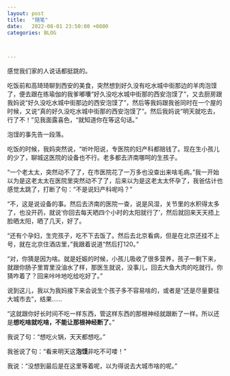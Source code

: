 ```yaml
---
layout: post
title:  "随笔"
date:   2022-08-01 23:50:00 +0800
categories: BLOG



---
```






感觉我们家的人说话都挺跳的。

吃饭前和高琦琦聊到西安的美食，突然想到好久没有吃水城中街那边的羊肉泡馍了，便去跟在练瑜伽的我爹嘟囔“好久没吃水城中街那的西安泡馍了”，又去厨房跟我妈说“好久没吃水城中街那边的西安泡馍了”，然后等我妈跟我爸同时在一个屋的时候，又说“真的好久没吃水城中街那的西安泡馍了”。然后我妈说“明天就吃去，行了不！”见我面露喜色，“就知道你在等这句话。”

泡馍的事先告一段落。

吃饭的时候，我妈突然说，“听叶阳说，专医院的妇产科都赔钱了。现在生小孩儿的少了，聊城这医院的设备也不行。老多都去济南哪呵的生孩子。

“一个老太太，突然动不了了，在市医院花了一万多也没查出来啥毛病。”我一开始以为是这老太太在医院里突然动不了了，后来以为是这老太太怀孕了，我爸估计也感觉太跳了，打断了句：“不是说妇产科呢吗？”

“不，这是说设备的事。然后去济南的医院一查，说是风湿，关节里的水积得太多了，也没开药，就说‘你回去每天晒四个小时的太阳就行了’，然后就回来天天捂上脸晒太阳，晒了几天，好了。

“还有个孕妇，生完孩子，吃不下去饭了。然后去北京看病，但是在北京还挂不上号，就在北京住酒店里，”我跟着说道“然后打120。”

“对，你猜是因为啥。就是妊娠的时候，小孩儿吸收了很多营养，孩子一剩下来，就跟你肠子里胃里没油水了样，那医生就说，没事儿，回去大鱼大肉的吃就行。你猜咋着了？回来咔咔地吃给吃好了。”

说到这儿，我以为我妈接下来会说生个孩子多不容易啥的，或者是“还是尽量要往大城市去”，结果……

“这就跟你好长时间不吃一样东西，管这样东西的那根神经就跟断了一样。所以还是**想吃啥就吃啥，不能让那根神经断了**。”

我说了句：“想吃火锅，天天都想吃。”

我爸说了句：“看来明天这**泡馍**非吃不可喽！”

我说：“没想到最后是在这里等着呢，以为得说去大城市啥的呢。”

